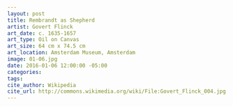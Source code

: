 ```yaml
---
layout: post
title: Rembrandt as Shepherd
artist: Govert Flinck
art_date: c. 1635-1657
art_type: Oil on Canvas
art_size: 64 cm x 74.5 cm
art_location: Amsterdam Museum, Amsterdam
image: 01-06.jpg
date: 2016-01-06 12:00:00 -05:00
categories:
tags:
cite_author: Wikipedia
cite_url: http://commons.wikimedia.org/wiki/File:Govert_Flinck_004.jpg
---
```

